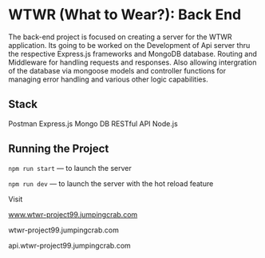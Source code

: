 # WTWR (What to Wear?): Back End

The back-end project is focused on creating a server for the WTWR application. Its going to be worked on the Development of Api server thru the respective Express.js frameworks and MongoDB database. Routing and Middleware for handling requests and responses. Also allowing intergration of the database via mongoose models and controller functions for managing error handling and various other logic capabilities.

## Stack

Postman
Express.js
Mongo DB
RESTful API
Node.js

## Running the Project

`npm run start` — to launch the server

`npm run dev` — to launch the server with the hot reload feature

Visit

www.wtwr-project99.jumpingcrab.com

wtwr-project99.jumpingcrab.com

api.wtwr-project99.jumpingcrab.com
